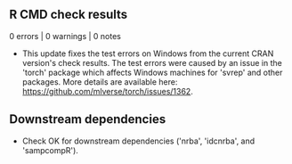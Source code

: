 ## R CMD check results

0 errors | 0 warnings | 0 notes

* This update fixes the test errors on Windows from the current CRAN version's check results. The test errors were caused by an issue in the 'torch' package which affects Windows machines for 'svrep' and other packages. More details are available here: https://github.com/mlverse/torch/issues/1362.

## Downstream dependencies

* Check OK for downstream dependencies ('nrba', 'idcnrba', and 'sampcompR').
